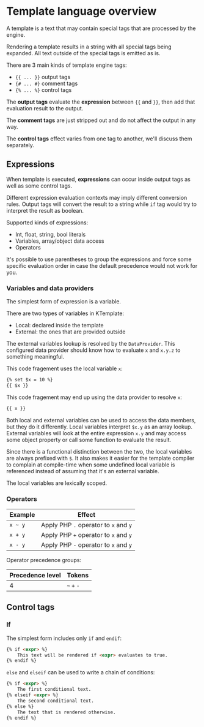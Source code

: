 # Template language overview

A template is a text that may contain special tags that are processed by the engine.

Rendering a template results in a string with all special tags being expanded. All text outside of the special tags is emitted as is.

There are 3 main kinds of template engine tags:

* `{{ ... }}` output tags
* `{# ... #}` comment tags
* `{% ... %}` control tags

The **output tags** evaluate the **expression** between `{{` and `}}`, then add that evaluation result to the output.

The **comment tags** are just stripped out and do not affect the output in any way.

The **control tags** effect varies from one tag to another, we'll discuss them separately.

## Expressions

When template is executed, **expressions** can occur inside output tags as well as some control tags.

Different expression evaluation contexts may imply different conversion rules. Output tags will convert the result to a string while `if` tag would try to interpret the result as boolean.

Supported kinds of expressions:

* Int, float, string, bool literals
* Variables, array/object data access
* Operators

It's possible to use parentheses to group the expressions and force some specific evaluation order in case the default precedence would not work for you.

### Variables and data providers

The simplest form of expression is a variable.

There are two types of variables in KTemplate:

* Local: declared inside the template
* External: the ones that are provided outside

The external variables lookup is resolved by the `DataProvider`. This configured data provider should know how to evaluate `x` and `x.y.z` to something meaningful.

This code fragement uses the local variable `x`:

```html
{% set $x = 10 %}
{{ $x }}
```

This code fragement may end up using the data provider to resolve `x`:

```html
{{ x }}
```

Both local and external variables can be used to access the data members, but they do it differently. Local variables interpret `$x.y` as an array lookup. External variables will look at the entire expression `x.y` and may access some object property or call some function to evaluate the result.

Since there is a functional distinction between the two, the local variables are always prefixed with `$`. It also makes it easier for the template compiler to complain at compile-time when some undefined local variable is referenced instead of assuming that it's an external variable.

The local variables are lexically scoped.

### Operators

| Example | Effect |
|---|---|
| `x ~ y` | Apply PHP `.` operator to `x` and `y` |
| `x + y` | Apply PHP `+` operator to `x` and `y` |
| `x - y` | Apply PHP `-` operator to `x` and `y` |

Operator precedence groups:

| Precedence level | Tokens |
|---|---|
| 4 | `~` `+` `-` |

## Control tags

### If

The simplest form includes only `if` and `endif`:

```html
{% if <expr> %}
    This text will be rendered if <expr> evaluates to true.
{% endif %}
```

`else` and `elseif` can be used to write a chain of conditions:

```html
{% if <expr> %}
    The first conditional text.
{% elseif <expr> %}
    The second conditional text.
{% else %}
    The text that is rendered otherwise.
{% endif %}
```
